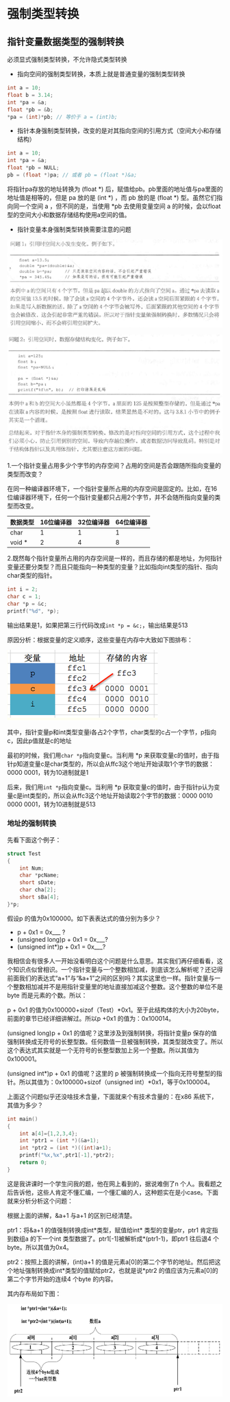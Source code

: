 # 强制类型转换

## 指针变量数据类型的强制转换

必须显式强制类型转换，不允许隐式类型转换

- 指向空间的强制类型转换，本质上就是普通变量的强制类型转换

```c
int a = 10;
float b = 3.14;
int *pa = &a;
float *pb = &b;
*pa = (int)*pb; // 等价于 a = (int)b;
```

- 指针本身强制类型转换，改变的是对其指向空间的引用方式（空间大小和存储结构）

```c
int a = 10;
int *pa = &a;
float *pb = NULL;
pb = (float *)pa; // 或者 pb = (float *)&a;
```

将指针pa存放的地址转换为 (float *) 后，赋值给pb。pb里面的地址值与pa里面的地址值是相等的，但是 pa 放的是 (int *) ，而 pb 放的是 (float *) 型。虽然它们指向同一个空间 a ，但不同的是，当使用 *pb 去使用变量空间 a 的时候，会以float型的空间大小和数据存储结构使用a空间的值。

- 指针变量本身强制类型转换需要注意的问题

![1500218975068](./images/1500218975068.png)

![1500219029446](./images/1500219029446.png)

1.一个指针变量占用多少个字节的内存空间？占用的空间是否会跟随所指向变量的类型而改变？

在同一种编译器环境下，一个指针变量所占用的内存空间是固定的。比如，在16位编译器环境下，任何一个指针变量都只占用2个字节，并不会随所指向变量的类型而改变。

| 数据类型   | 16位编译器 | 32位编译器 | 64位编译器 |
| ------ | ------ | ------ | ------ |
| char   | 1      | 1      | 1      |
| void * | 2      | 4      | 8      |

2.既然每个指针变量所占用的内存空间是一样的，而且存储的都是地址，为何指针变量还要分类型？而且只能指向一种类型的变量？比如指向int类型的指针、指向char类型的指针。

```c
int i = 2;
char c = 1;
char *p = &c;
printf("%d", *p);
```

输出结果是1，如果把第三行代码改成`int *p = &c;`，输出结果是513

原因分析：根据变量的定义顺序，这些变量在内存中大致如下图排布：

![](./images/type.png)

其中，指针变量p和int类型变量i各占2个字节，char类型的c占一个字节，p指向c，因此p值就是c的地址

最初的时候，我们用`char *p`指向变量c。当利用 *p 来获取变量c的值时，由于指针p知道变量c是char类型的，所以会从ffc3这个地址开始读取1个字节的数据：0000 0001，转为10进制就是1

后来，我们用`int *p`指向变量c。当利用 *p 获取变量c的值时，由于指针p认为变量c是int类型的，所以会从ffc3这个地址开始读取2个字节的数据：0000 0010 0000 0001，转为10进制就是513

### 地址的强制转换

先看下面这个例子：

```c
struct Test
{
	int Num;
	char *pcName;
  	short sDate;
	char cha[2];
	short sBa[4];
}*p;
```

假设p 的值为0x100000。如下表表达式的值分别为多少？

- p + 0x1 = 0x___ ?
- (unsigned long)p + 0x1 = 0x___?
- (unsigned int*)p + 0x1 = 0x___?

我相信会有很多人一开始没看明白这个问题是什么意思。其实我们再仔细看看，这个知识点似曾相识。一个指针变量与一个整数相加减，到底该怎么解析呢？还记得前面我们的表达式“a+1”与“&a+1”之间的区别吗？其实这里也一样。指针变量与一个整数相加减并不是用指针变量里的地址直接加减这个整数。这个整数的单位不是byte 而是元素的个数。所以：

p + 0x1 的值为0x100000+sizof（Test）*0x1。至于此结构体的大小为20byte，前面的章节已经详细讲解过。所以p +0x1 的值为：0x100014。

(unsigned long)p + 0x1 的值呢？这里涉及到强制转换，将指针变量p 保存的值强制转换成无符号的长整型数。任何数值一旦被强制转换，其类型就改变了。所以这个表达式其实就是一个无符号的长整型数加上另一个整数。所以其值为0x100001。

(unsigned int\*)p + 0x1 的值呢？这里的 p 被强制转换成一个指向无符号整型的指针。所以其值为：0x100000+sizof（unsigned int）\*0x1，等于0x100004。

上面这个问题似乎还没啥技术含量，下面就来个有技术含量的：在x86 系统下，其值为多少？

```c
int main()
{
	int a[4]={1,2,3,4};
	int *ptr1 = (int *)(&a+1);
	int *ptr2 = (int *)((int)a+1);
	printf("%x,%x",ptr1[-1],*ptr2);
	return 0;
}

```


这是我讲课时一个学生问我的题，他在网上看到的，据说难倒了n 个人。我看题之后告诉他，这些人肯定不懂汇编，一个懂汇编的人，这种题实在是小case。下面就来分析分析这个问题：

根据上面的讲解，&a+1 与a+1 的区别已经清楚。

ptr1：将&a+1 的值强制转换成int\*类型，赋值给int\* 类型的变量ptr，ptr1 肯定指到数组a 的下一个int 类型数据了。ptr1[-1]被解析成\*(ptr1-1)，即ptr1 往后退4 个byte。所以其值为0x4。

ptr2：按照上面的讲解，(int)a+1 的值是元素a[0]的第二个字节的地址。然后把这个地址强制转换成int\*类型的值赋给ptr2，也就是说\*ptr2 的值应该为元素a[0]的第二个字节开始的连续4 个byte 的内容。

其内存布局如下图：

![1501034706646](./images/1501034706646.png)